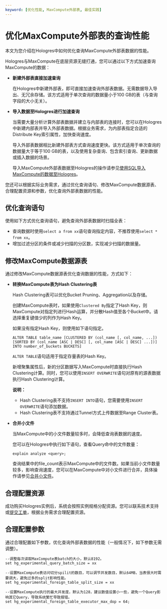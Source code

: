 ```yaml
---
keyword: [优化性能, MaxCompute外部表, 最佳实践]
---
```


# 优化MaxCompute外部表的查询性能

本文为您介绍在Hologres中如何优化查询MaxCompute外部表数据的性能。

Hologres与MaxCompute在底层资源无缝打通，您可以通过以下方式加速查询MaxCompute的数据：

-   **新建外部表直接加速查询**

    在Hologres中新建外部表，即可直接加速查询外部表数据。无需数据导入导出、无冗余存储。该方式适用于单次查询的数据量小于100 GB的表（与查询字段的大小无关）。

-   **导入数据至Hologres进行加速查询**

    当需要大量分析计算外部表数据并建立与内部表的连接时，您可以在Hologres中新建内部表并导入外部表数据。根据业务需求，为内部表指定合适的Distribute Key索引属性，加快查询速度。

    导入外部表数据相比新建外部表方式查询速度更快。该方式适用于单次查询的数据量大于等于100 GB的表，以及使用复杂查询、包含索引查询、更新数据或插入数据的场景。

    导入MaxCompute外部表数据至Hologres的操作请参见[使用SQL导入MaxCompute的数据至Hologres](/cn.zh-CN/数据接入/离线同步/MaxCompute/使用SQL导入MaxCompute的数据至Hologres.md)。


您还可以根据实际业务需求，通过优化查询语句、修改MaxCompute数据源表、合理配置资源和参数，优化查询外部表数据的性能。

## 优化查询语句

使用如下方式优化查询语句，避免查询外部表数据时扫描全表：

-   查询数据时使用`select a from xx`语句查询指定内容，不推荐使用`select * from xx`。
-   增加过滤分区的条件或减少扫描的分区数，实现减少扫描的数据量。

## 修改MaxCompute数据源表

通过修改MaxCompute数据源表优化查询数据的性能，方式如下：

-   **转换MaxCompute表为Hash Clustering表**

    Hash Clustering表可以优化Bucket Pruning、Aggregation以及存储。

    创建MaxCompute表时，如果使用`Clustered By`指定了Hash Key，则MaxCompute对指定列进行Hash运算，并分散Hash值至各个Bucket中。请选择重复键值少的列作为Hash Key。

    如果没有指定Hash Key，则使用如下语句指定。

    ```
    ALTER TABLE table_name [CLUSTERED BY (col_name [, col_name, ...]) [SORTED BY (col_name [ASC | DESC] [, col_name [ASC | DESC] ...])] INTO number_of_buckets BUCKETS]
    ```

    `ALTER TABLE`语句适用于指定存量表的Hash Key。

    新增聚集属性后，新的分区数据写入MaxCompute时直接执行Hash Clustering计算。同时，您可以使用`INSERT OVERWRITE`语句对原有的源表数据执行Hash Clustering计算。

    **说明：**

    -   Hash Clustering表不支持`INSERT INTO`语句，您需要使用`INSERT OVERWRITE`语句添加数据。
    -   Hash Clustering表不支持通过Tunnel方式上传数据至Range Cluster表。
-   **合并小文件**

    当MaxCompute中的小文件数量较多时，会降低查询表数据的速度。

    您可以在Hologres中执行如下语句，查看Query命中的文件数量：

    ```
    explain analyze <query>;
    ```

    查询结果中的file\_count表示MaxCompute中的文件数。如果当前小文件数量较多，影响查询速度，您可以在MaxCompute中对小文件进行合并，具体操作请参见[合并小文件](/cn.zh-CN/常见问题/优化诊断.md)。


## 合理配置资源

成功购买Hologres实例后，系统会按照实例规格分配资源。您可以联系技术支持或[提交工单](https://selfservice.console.aliyun.com/ticket/createIndex?spm=5176.2020520129.console-base-top.dwork-order-1.29d546aee0gsiH)，根据业务需求合理配置资源。

## 合理配置参数

通过合理配置如下参数，优化查询外部表数据的性能（一般情况下，如下参数无需调整）。

```
--调整每次读取MaxCompute表batch的大小，默认8192。
set hg_experimental_query_batch_size = xx

--设置MaxCompute表访问切分spilit的数目，可以调节并发数目，默认64MB，当表很大时需要调大，避免过多的split影响性能。
set hg_experimental_foreign_table_split_size = xx 

--设置MaxCompute执行的最大并发度，默认为128，建议数值设置小一些，避免一个Query影响其它Query，导致系统繁忙导致报错。
set hg_experimental_foreign_table_executor_max_dop = 64;
```

